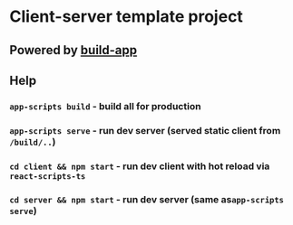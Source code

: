 # Client-server template project

## Powered by [build-app](https://github.com/build-js-app/build-app)

## Help

### `app-scripts build` - build all for production

### `app-scripts serve` - run dev server (served static client from `/build/..`)

### `cd client && npm start` - run dev client with hot reload via `react-scripts-ts`

### `cd server && npm start` - run dev server (same as`app-scripts serve`)
